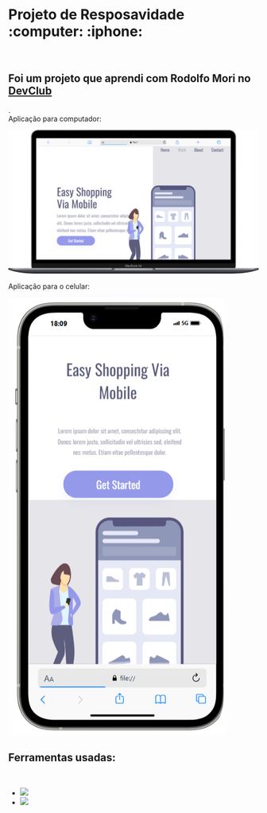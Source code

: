 <h1>Projeto de Resposavidade :computer: :iphone: </h1>
<br>
<h2>Foi um projeto que aprendi com Rodolfo Mori no <a href="https://rodolfomori.com.br/">DevClub</a></h2>.
<br>
Aplicação para computador:
<p></p>

<img src="https://github.com/gmartins19/Projeto-CSS2/blob/main/img/Macbook-Air-.png?raw=true">
<br>

Aplicação para o celular:
<p></p>
<img src="https://github.com/gmartins19/Projeto-CSS2/blob/main/img/iPhone-13-PRO-MAX-.png?raw=true">
<p></p>
<h2>Ferramentas usadas:</h2>
<br>
<ul>
  <li><img src="https://img.shields.io/badge/HTML5-E34F26?style=for-the-badge&logo=html5&logoColor=white"></li>
  <li><img src="https://img.shields.io/badge/CSS3-1572B6?style=for-the-badge&logo=css3&logoColor=white"></li>
</ul>
